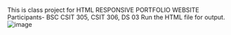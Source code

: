 This is class project for HTML
RESPONSIVE PORTFOLIO WEBSITE
Participants- BSC CSIT 305, CSIT 306, DS 03
Run the HTML file for output.
![image](https://github.com/user-attachments/assets/32ccc210-676e-4b7b-96d4-e734d0f9f492)
